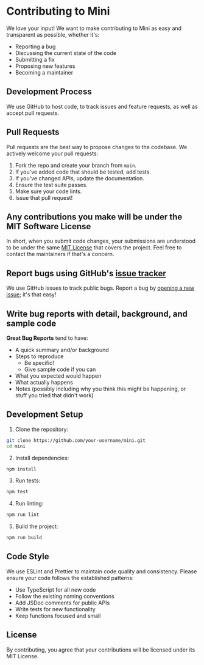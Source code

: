 # Contributing to Mini

We love your input! We want to make contributing to Mini as easy and transparent as possible, whether it's:

- Reporting a bug
- Discussing the current state of the code
- Submitting a fix
- Proposing new features
- Becoming a maintainer

## Development Process

We use GitHub to host code, to track issues and feature requests, as well as accept pull requests.

## Pull Requests

Pull requests are the best way to propose changes to the codebase. We actively welcome your pull requests:

1. Fork the repo and create your branch from `main`.
2. If you've added code that should be tested, add tests.
3. If you've changed APIs, update the documentation.
4. Ensure the test suite passes.
5. Make sure your code lints.
6. Issue that pull request!

## Any contributions you make will be under the MIT Software License

In short, when you submit code changes, your submissions are understood to be under the same [MIT License](http://choosealicense.com/licenses/mit/) that covers the project. Feel free to contact the maintainers if that's a concern.

## Report bugs using GitHub's [issue tracker](https://github.com/your-username/mini/issues)

We use GitHub issues to track public bugs. Report a bug by [opening a new issue](https://github.com/your-username/mini/issues/new); it's that easy!

## Write bug reports with detail, background, and sample code

**Great Bug Reports** tend to have:

- A quick summary and/or background
- Steps to reproduce
  - Be specific!
  - Give sample code if you can
- What you expected would happen
- What actually happens
- Notes (possibly including why you think this might be happening, or stuff you tried that didn't work)

## Development Setup

1. Clone the repository:
```bash
git clone https://github.com/your-username/mini.git
cd mini
```

2. Install dependencies:
```bash
npm install
```

3. Run tests:
```bash
npm test
```

4. Run linting:
```bash
npm run lint
```

5. Build the project:
```bash
npm run build
```

## Code Style

We use ESLint and Prettier to maintain code quality and consistency. Please ensure your code follows the established patterns:

- Use TypeScript for all new code
- Follow the existing naming conventions
- Add JSDoc comments for public APIs
- Write tests for new functionality
- Keep functions focused and small

## License

By contributing, you agree that your contributions will be licensed under its MIT License.
